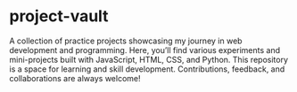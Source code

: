 # project-vault
A collection of practice projects showcasing my journey in web development and programming. Here, you’ll find various experiments and mini-projects built with JavaScript, HTML, CSS, and Python. This repository is a space for learning and skill development. Contributions, feedback, and collaborations are always welcome!
